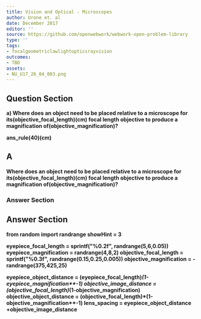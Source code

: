 ```yaml
---
title: Vision and Optical - Microscopes
author: Urone et. al
date: December 2017
editor: ''
source: https://github.com/openwebwork/webwork-open-problem-library
type: ''
tags:
- focalgeometriclawlightopticsrayvision
outcomes:
- TBD
assets:
- NU_U17_26_04_003.png
---
```


## Question Section 

<b>
a) Where does an object need to be placed relative to a microscope for its(objective_focal_length)(cm) focal length objective to produce a magnification of(objective_magnification)?
 
ans_rule(40)(cm)
## A
Where does an object need to be placed relative to a microscope for its(objective_focal_length)(cm) focal length objective to produce a magnification of(objective_magnification)?
### Answer Section


## Answer Section

from random import randrange
showHint = 3

eyepiece_focal_length = sprintf("%0.2f", randrange(5,6,0.05))
eyepiece_magnification = randrange(4,8,2)
objective_focal_length = sprintf("%0.3f", randrange(0.15,0.25,0.005))
objective_magnification = -randrange(375,425,25)

eyepiece_object_distance = (eyepiece_focal_length)*(1-eyepiece_magnification**-1)
objective_image_distance = (objective_focal_length)*(1-objective_magnification)
objective_object_distance = (objective_focal_length)*(1-objective_magnification**-1)
lens_spacing = eyepiece_object_distance +objective_image_distance